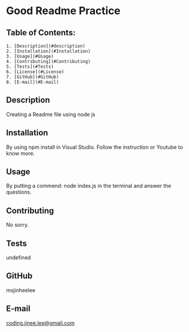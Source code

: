 # Good Readme Practice
  ## Table of Contents:
    1. [Description](#description) 
    2. [Installation](#Installation)
    3. [Usage](#Usage)  
    4. [Contributing](#Contributing)
    5. [Tests](#Tests)
    6. [License](#License)
    7. [GitHub](#GitHub)
    8. [E-mail](#E-mail)
  ## Description
  Creating a Readme file using node js 
  ## Installation
  By using npm install in Visual Studio. Follow the instruction or Youtube to know more. 
  ## Usage
  By putting a commend: node index.js in the terminal and answer the questions. 
  ## Contributing
  No sorry. 
  ## Tests
  undefined
  ## GitHub
  msjinheelee
  ## E-mail
  coding.jinee.lee@gmail.com 